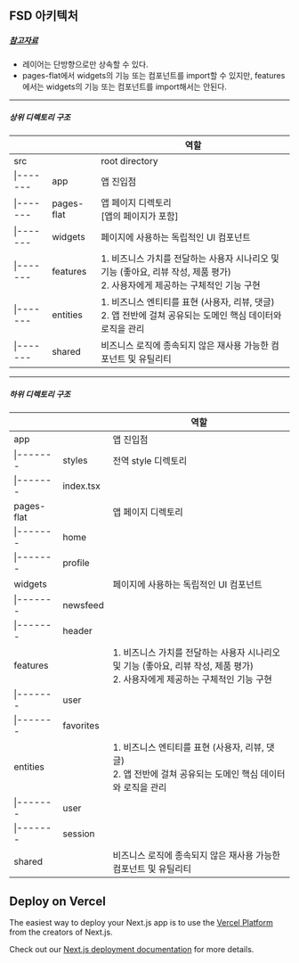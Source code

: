 ## FSD 아키텍처 
##### [참고자료](https://emewjin.github.io/feature-sliced-design)
- 레이어는 단방향으로만 상속할 수 있다.
- pages-flat에서 widgets의 기능 또는 컴포넌트를 import할 수 있지만, features에서는 widgets의 기능 또는 컴포넌트를 import해서는 안된다.

----

##### 상위 디렉토리 구조

|||역할|
|--|--|--|
|src||root directory|
|\|-------|app|앱 진입점|
|\|-------|pages-flat|앱 페이지 디렉토리<br> [앱의 페이지가 포함]|
|\|-------|widgets|페이지에 사용하는 독립적인 UI 컴포넌트|
|\|-------|features|1. 비즈니스 가치를 전달하는 사용자 시나리오 및 기능 (좋아요, 리뷰 작성, 제품 평가)<br>2. 사용자에게 제공하는 구체적인 기능 구현|
|\|-------|entities|1. 비즈니스 엔티티를 표현 (사용자, 리뷰, 댓글)<br>2. 앱 전반에 걸쳐 공유되는 도메인 핵심 데이터와 로직을 관리|
|\|-------|shared|비즈니스 로직에 종속되지 않은 재사용 가능한 컴포넌트 및 유틸리티|

---

##### 하위 디렉토리 구조

|||역할|
|--|--|--|
|app||앱 진입점|
|\|-------|styles|전역 style 디렉토리|
|\|-------|index.tsx||
|pages-flat||앱 페이지 디렉토리|
|\|-------|home||
|\|-------|profile||
|widgets||페이지에 사용하는 독립적인 UI 컴포넌트|
|\|-------|newsfeed||
|\|-------|header||
|features||1. 비즈니스 가치를 전달하는 사용자 시나리오 및 기능 (좋아요, 리뷰 작성, 제품 평가)<br>2. 사용자에게 제공하는 구체적인 기능 구현|
|\|-------|user||
|\|-------|favorites||
|entities||1. 비즈니스 엔티티를 표현 (사용자, 리뷰, 댓글)<br>2. 앱 전반에 걸쳐 공유되는 도메인 핵심 데이터와 로직을 관리|
|\|-------|user||
|\|-------|session||
|shared||비즈니스 로직에 종속되지 않은 재사용 가능한 컴포넌트 및 유틸리티|



## Deploy on Vercel

The easiest way to deploy your Next.js app is to use the [Vercel Platform](https://vercel.com/new?utm_medium=default-template&filter=next.js&utm_source=create-next-app&utm_campaign=create-next-app-readme) from the creators of Next.js.

Check out our [Next.js deployment documentation](https://nextjs.org/docs/deployment) for more details.
